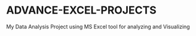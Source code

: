 # ADVANCE-EXCEL-PROJECTS
My Data Analysis Project using MS Excel tool for analyzing and Visualizing
